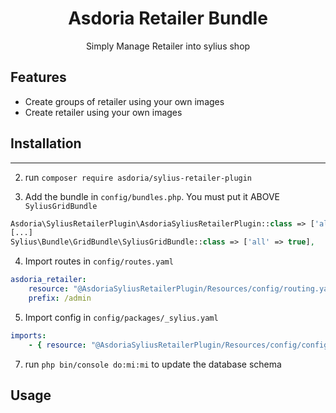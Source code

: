 <p align="center">
</p>


<h1 align="center">Asdoria Retailer Bundle</h1>

<p align="center">Simply Manage Retailer into sylius shop</p>

## Features

+ Create groups of retailer using your own images
+ Create retailer using your own images

<div style="max-width: 75%; height: auto; margin: auto">

</div>

 

## Installation

---
2. run `composer require asdoria/sylius-retailer-plugin`


3. Add the bundle in `config/bundles.php`. You must put it ABOVE `SyliusGridBundle`

```PHP
Asdoria\SyliusRetailerPlugin\AsdoriaSyliusRetailerPlugin::class => ['all' => true],
[...]
Sylius\Bundle\GridBundle\SyliusGridBundle::class => ['all' => true],
```

4. Import routes in `config/routes.yaml`

```yaml
asdoria_retailer:
    resource: "@AsdoriaSyliusRetailerPlugin/Resources/config/routing.yaml"
    prefix: /admin
```

5. Import config in `config/packages/_sylius.yaml`
```yaml
imports:
    - { resource: "@AsdoriaSyliusRetailerPlugin/Resources/config/config.yaml"}
```

7. run `php bin/console do:mi:mi` to update the database schema

## Usage


